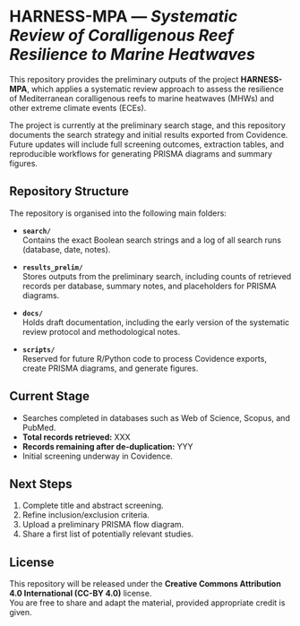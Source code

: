 # HARNESS-MPA — *Systematic Review of Coralligenous Reef Resilience to Marine Heatwaves*

This repository provides the preliminary outputs of the project **HARNESS-MPA**, which applies a systematic review approach to assess the resilience of Mediterranean coralligenous reefs to marine heatwaves (MHWs) and other extreme climate events (ECEs).

The project is currently at the preliminary search stage, and this repository documents the search strategy and initial results exported from Covidence. Future updates will include full screening outcomes, extraction tables, and reproducible workflows for generating PRISMA diagrams and summary figures.

## Repository Structure

The repository is organised into the following main folders:

- **`search/`**  
  Contains the exact Boolean search strings and a log of all search runs (database, date, notes).

- **`results_prelim/`**  
  Stores outputs from the preliminary search, including counts of retrieved records per database, summary notes, and placeholders for PRISMA diagrams.

- **`docs/`**  
  Holds draft documentation, including the early version of the systematic review protocol and methodological notes.

- **`scripts/`**  
  Reserved for future R/Python code to process Covidence exports, create PRISMA diagrams, and generate figures.

## Current Stage

- Searches completed in databases such as Web of Science, Scopus, and PubMed.  
- **Total records retrieved:** XXX  
- **Records remaining after de-duplication:** YYY  
- Initial screening underway in Covidence.  

## Next Steps

1. Complete title and abstract screening.  
2. Refine inclusion/exclusion criteria.  
3. Upload a preliminary PRISMA flow diagram.  
4. Share a first list of potentially relevant studies.  

## License

This repository will be released under the **Creative Commons Attribution 4.0 International (CC-BY 4.0)** license.  
You are free to share and adapt the material, provided appropriate credit is given.  
